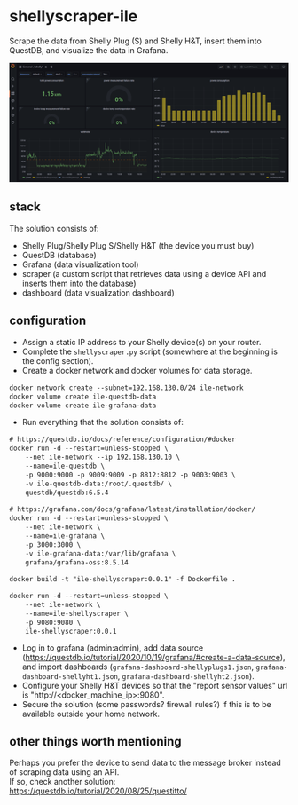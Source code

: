 # shellyscraper-ile

Scrape the data from Shelly Plug (S) and Shelly H&T, insert them into QuestDB, and visualize the data in Grafana.

<img src="screenshot1.png" alt="screenshot1" width="1000" />

## stack

The solution consists of:

* Shelly Plug/Shelly Plug S/Shelly H&T (the device you must buy)
* QuestDB (database)
* Grafana (data visualization tool)
* scraper (a custom script that retrieves data using a device API and inserts them into the database)
* dashboard (data visualization dashboard)

## configuration

* Assign a static IP address to your Shelly device(s) on your router.
* Complete the `shellyscraper.py` script (somewhere at the beginning is the config section).
* Create a docker network and docker volumes for data storage.

```shell
docker network create --subnet=192.168.130.0/24 ile-network
docker volume create ile-questdb-data
docker volume create ile-grafana-data
```

* Run everything that the solution consists of:

```shell
# https://questdb.io/docs/reference/configuration/#docker
docker run -d --restart=unless-stopped \
    --net ile-network --ip 192.168.130.10 \
    --name=ile-questdb \
    -p 9000:9000 -p 9009:9009 -p 8812:8812 -p 9003:9003 \
    -v ile-questdb-data:/root/.questdb/ \
    questdb/questdb:6.5.4
```

```shell
# https://grafana.com/docs/grafana/latest/installation/docker/
docker run -d --restart=unless-stopped \
    --net ile-network \
    --name=ile-grafana \
    -p 3000:3000 \
    -v ile-grafana-data:/var/lib/grafana \
    grafana/grafana-oss:8.5.14
```

```shell
docker build -t "ile-shellyscraper:0.0.1" -f Dockerfile .
```

```shell
docker run -d --restart=unless-stopped \
    --net ile-network \
    --name=ile-shellyscraper \
    -p 9080:9080 \
    ile-shellyscraper:0.0.1
```

* Log in to grafana (admin:admin), add data source (https://questdb.io/tutorial/2020/10/19/grafana/#create-a-data-source), and import
  dashboards (`grafana-dashboard-shellyplugs1.json`, `grafana-dashboard-shellyht1.json`, `grafana-dashboard-shellyht2.json`).
* Configure your Shelly H&T devices so that the "report sensor values" url is "http://<docker_machine_ip>:9080".
* Secure the solution (some passwords? firewall rules?) if this is to be available outside your home network.

## other things worth mentioning

Perhaps you prefer the device to send data to the message broker instead of scraping data using an API.  
If so, check another solution: https://questdb.io/tutorial/2020/08/25/questitto/
